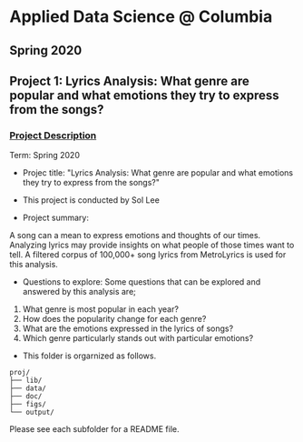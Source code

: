 # Applied Data Science @ Columbia
## Spring 2020
## Project 1: Lyrics Analysis: What genre are popular and what emotions they try to express from the songs?

### [Project Description](doc/)

Term: Spring 2020

+ Projec title: "Lyrics Analysis: What genre are popular and what emotions they try to express from the songs?"
+ This project is conducted by Sol Lee

+ Project summary: 

A song can a mean to express emotions and thoughts of our times. Analyzing lyrics may provide insights on what people of those times want to tell. A filtered corpus of 100,000+ song lyrics from MetroLyrics is used for this analysis. 

+ Questions to explore: Some questions that can be explored and answered by this analysis are;

1. What genre is most popular in each year?
2. How does the popularity change for each genre?
3. What are the emotions expressed in the lyrics of songs?
4. Which genre particularly stands out with particular emotions?

+ This folder is orgarnized as follows.

```
proj/
├── lib/
├── data/
├── doc/
├── figs/
└── output/
```

Please see each subfolder for a README file.
